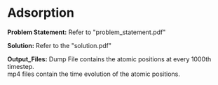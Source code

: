 # Adsorption

**Problem Statement:** 
Refer to "problem_statement.pdf"

**Solution:**
Refer to the "solution.pdf"

**Output_Files:**
Dump File contains the atomic positions at every 1000th timestep.<br>
mp4 files contain the time evolution of the atomic positions.<br>
